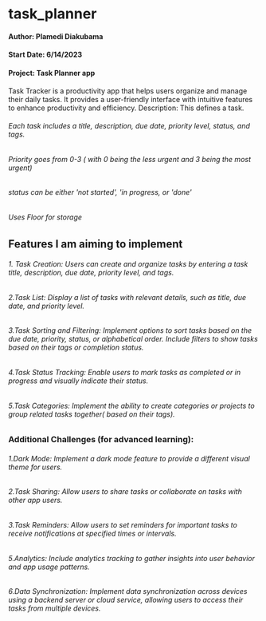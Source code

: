 # task_planner

#### Author: Plamedi Diakubama
#### Start Date: 6/14/2023
#### Project: Task Planner app
Task Tracker is a productivity app that helps users organize and manage their daily tasks.
It provides a user-friendly interface with intuitive features to enhance productivity and efficiency.
Description: This defines a task.
###### Each task includes a title, description, due date, priority level, status, and tags.
###### Priority goes from 0-3 ( with 0 being the less urgent and 3 being the most urgent)
###### status can be either 'not started', 'in progress, or 'done' 
###### Uses Floor for storage

## Features I am aiming to implement 

###### 1. Task Creation: Users can create and organize tasks by entering a task title, description, due date, priority level, and tags.
###### 2.Task List: Display a list of tasks with relevant details, such as title, due date, and priority level.
###### 3.Task Sorting and Filtering: Implement options to sort tasks based on the due date, priority, status, or alphabetical order. Include filters to show tasks based on their tags or completion status.
###### 4.Task Status Tracking: Enable users to mark tasks as completed or in progress and visually indicate their status.
###### 5.Task Categories: Implement the ability to create categories or projects to group related tasks together( based on their tags).



### Additional Challenges (for advanced learning):

###### 1.Dark Mode: Implement a dark mode feature to provide a different visual theme for users.
###### 2.Task Sharing: Allow users to share tasks or collaborate on tasks with other app users.
###### 3.Task Reminders: Allow users to set reminders for important tasks to receive notifications at specified times or intervals.
###### 5.Analytics: Include analytics tracking to gather insights into user behavior and app usage patterns.
###### 6.Data Synchronization: Implement data synchronization across devices using a backend server or cloud service, allowing users to access their tasks from multiple devices.


